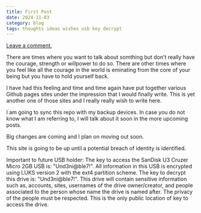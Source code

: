 ```yaml
---
title: First Post
date: 2024-11-03
category: blog
tags: thoughts ideas wishes usb key decrypt
---
```

[Leave a comment.](https://github.com/darkprotocol9/darkprotocol9.github.io/discussions)

There are times where you want to talk about somthing but don't really have the courage, strength or willpower to do so. There are other times where you feel like all the courage in the world is eminating from the core of your being but you have to hold yourself back.

I have had this feeling and time and time again have put together various Github pages sites under the impression that I would finally write. This is yet another one of those sites and I really really wish to write here.

I am going to sync this repo with my backup devices. In case you do not know what I am referring to, I will talk about it soon in the more upcoming posts.

Big changes are coming and I plan on moving out soon.

This site is going to be up until a potential breach of identity is identified.

Important to future USB holder: The key to access the SanDisk U3 Cruzer Micro 2GB USB is: "Und3ni@ble7!". All information in this USB is encrypted using LUKS version 2 with the ext4 partition scheme. The key to decrypt this drive is: "Und3ni@ble7!". This drive will contain sensitive information such as, accounts, sites, usernames of the drive owner/creator, and people associated to the person whose name the drive is named after. The privacy of the people must be respected. This is the only public location of key to access the drive.
